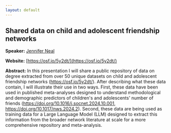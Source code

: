```yaml
---
layout: default
---
```


## Shared data on child and adolescent friendship networks

**Speaker:** [Jennifer Neal](https://www.jennawneal.com/)

**Website:** [https://osf.io/5y2dt/](https://osf.io/5y2dt/)

**Abstract:** In this presentation I will share a public repository of data on degree extracted from over 50 unique datasets on child and adolescent friendship networks (https://osf.io/5y2dt/). After describing what these data contain, I will illustrate their use in two ways. First, these data have been used in published meta-analyses designed to understand methodological and demographic predictors of children's and adolescents' number of friends (https://doi.org/10.1016/j.socnet.2024.10.001, https://doi.org/10.1017/nws.2024.2). Second, these data are being used as training data for a Large Language Model (LLM) designed to extract this information from the broader network literature at scale for a more comprehensive repository and meta-analysis.